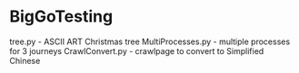 # BigGoTesting
 tree.py - ASCII ART Christmas tree
 MultiProcesses.py -  multiple processes for 3 journeys
 CrawlConvert.py - crawlpage to convert to Simplified Chinese
